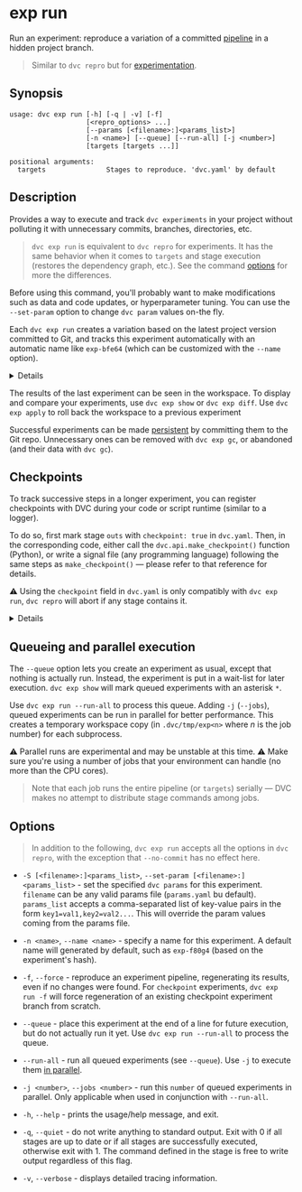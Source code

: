 # exp run

Run an experiment: reproduce a variation of a committed
[pipeline](/doc/command-reference/dag) in a hidden project branch.

> Similar to `dvc repro` but for
> [experimentation](/doc/user-guide/experiment-management).

## Synopsis

```usage
usage: dvc exp run [-h] [-q | -v] [-f]
                   [<repro_options> ...]
                   [--params [<filename>:]<params_list>]
                   [-n <name>] [--queue] [--run-all] [-j <number>]
                   [targets [targets ...]]

positional arguments:
  targets               Stages to reproduce. 'dvc.yaml' by default
```

## Description

Provides a way to execute and track `dvc experiments` in your
<abbr>project</abbr> without polluting it with unnecessary commits, branches,
directories, etc.

> `dvc exp run` is equivalent to `dvc repro` for <abbr>experiments</abbr>. It
> has the same behavior when it comes to `targets` and stage execution (restores
> the dependency graph, etc.). See the command [options](#options) for more the
> differences.

Before using this command, you'll probably want to make modifications such as
data and code updates, or <abbr>hyperparameter</abbr> tuning. You can use the
`--set-param` option to change `dvc param` values on-the fly.

Each `dvc exp run` creates a variation based on the latest project version
committed to Git, and tracks this experiment automatically with an automatic
name like `exp-bfe64` (which can be customized with the `--name` option).

<details>

### How does DVC track experiments?

Internally, `dvc exp` uses actual commits under custom
[Git references](https://git-scm.com/book/en/v2/Git-Internals-Git-References)
(found in `.git/refs/exps`). Each commit has the Git `HEAD` as parent and has
it's own SHA-256 hash. These are not pushed to the Git remote by default (see
`dvc exp push`).

> References have a unique signature similar to the
> [entries in the run-cache](/doc/user-guide/project-structure/internal-files#run-cache).

</details>

The results of the last experiment can be seen in the <abbr>workspace</abbr>. To
display and compare your experiments, use `dvc exp show` or `dvc exp diff`. Use
`dvc exp apply` to roll back the workspace to a previous experiment

Successful experiments can be made
[persistent](/doc/user-guide/experiment-management#persistent-experiments) by
committing them to the Git repo. Unnecessary ones can be removed with
`dvc exp gc`, or abandoned (and their data with `dvc gc`).

## Checkpoints

To track successive steps in a longer <abbr>experiment</abbr>, you can register
checkpoints with DVC during your code or script runtime (similar to a logger).

To do so, first mark stage `outs` with `checkpoint: true` in `dvc.yaml`. Then,
in the corresponding code, either call the `dvc.api.make_checkpoint()` function
(Python), or write a signal file (any programming language) following the same
steps as `make_checkpoint()` — please refer to that reference for details.

⚠️ Using the `checkpoint` field in `dvc.yaml` is only compatibly with
`dvc exp run`, `dvc repro` will abort if any stage contains it.

<details>

### How are checkpoints captured by DVC?

When DVC runs a checkpoint-enabled experiment, a custom Git branch (in
`.git/refs/exps`) is started off the repo `HEAD`. A new commit is appended each
time a checkpoint is registered by the code. These are not pushed to the Git
remote by default (see `dvc exp push`).

</details>

## Queueing and parallel execution

The `--queue` option lets you create an experiment as usual, except that nothing
is actually run. Instead, the experiment is put in a wait-list for later
execution. `dvc exp show` will mark queued experiments with an asterisk `*`.

Use `dvc exp run --run-all` to process this queue. Adding `-j` (`--jobs`),
queued experiments can be run in parallel for better performance. This creates a
temporary workspace copy (in `.dvc/tmp/exp<n>` where _n_ is the job number) for
each subprocess.

⚠️ Parallel runs are experimental and may be unstable at this time. ⚠️ Make sure
you're using a number of jobs that your environment can handle (no more than the
CPU cores).

> Note that each job runs the entire pipeline (or `targets`) serially — DVC
> makes no attempt to distribute stage commands among jobs.

## Options

> In addition to the following, `dvc exp run` accepts all the options in
> `dvc repro`, with the exception that `--no-commit` has no effect here.

- `-S [<filename>:]<params_list>`, `--set-param [<filename>:]<params_list>` -
  set the specified `dvc params` for this experiment. `filename` can be any
  valid params file (`params.yaml` bu default). `params_list` accepts a
  comma-separated list of key-value pairs in the form `key1=val1,key2=val2...`.
  This will override the param values coming from the params file.

- `-n <name>`, `--name <name>` - specify a name for this experiment. A default
  name will generated by default, such as `exp-f80g4` (based on the experiment's
  hash).

- `-f`, `--force` - reproduce an experiment pipeline, regenerating its results,
  even if no changes were found. For `checkpoint` experiments, `dvc exp run -f`
  will force regeneration of an existing checkpoint experiment branch from
  scratch.

- `--queue` - place this experiment at the end of a line for future execution,
  but do not actually run it yet. Use `dvc exp run --run-all` to process the
  queue.

- `--run-all` - run all queued experiments (see `--queue`). Use `-j` to execute
  them [in parallel](#queueing-and-parallel-execution).

- `-j <number>`, `--jobs <number>` - run this `number` of queued experiments in
  parallel. Only applicable when used in conjunction with `--run-all`.

- `-h`, `--help` - prints the usage/help message, and exit.

- `-q`, `--quiet` - do not write anything to standard output. Exit with 0 if all
  stages are up to date or if all stages are successfully executed, otherwise
  exit with 1. The command defined in the stage is free to write output
  regardless of this flag.

- `-v`, `--verbose` - displays detailed tracing information.
